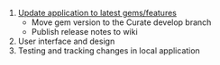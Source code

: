 1. [Update application to latest gems/features](https://github.com/uclibs/curate_uc/issues/6)
    * Move gem version to the Curate develop branch
    * Publish release notes to wiki
1. User interface and design
1. Testing and tracking changes in local application
